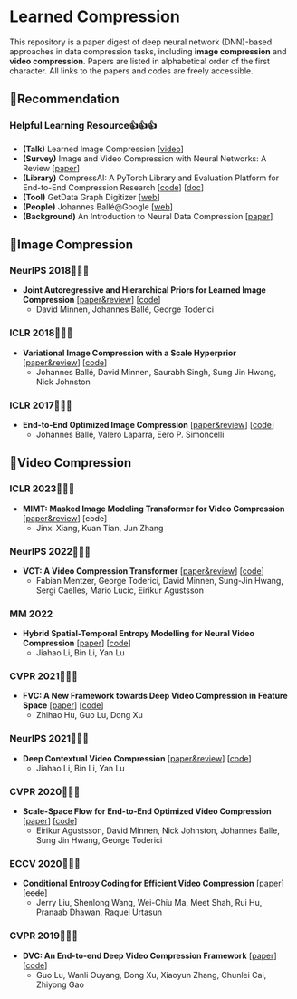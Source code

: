 # Learned Compression

This repository is a paper digest of deep neural network (DNN)-based approaches in data compression tasks, including **image compression** and **video compression**. Papers are listed in alphabetical order of the first character. All links to the papers and codes are freely accessible.



## :star2:Recommendation

### Helpful Learning Resource:thumbsup::thumbsup::thumbsup:

- **(Talk)** Learned Image Compression [[video](https://youtu.be/x_q7cZviXkY)]
- **(Survey)** Image and Video Compression with Neural Networks: A Review [[paper](https://arxiv.org/abs/1904.03567)]
- **(Library)** CompressAI: A PyTorch Library and Evaluation Platform for End-to-End Compression Research [[code](https://github.com/InterDigitalInc/CompressAI)] [[doc](https://interdigitalinc.github.io/CompressAI/)]
- **(Tool)** GetData Graph Digitizer [[web](http://getdata-graph-digitizer.com/)]
- **(People)** Johannes Ballé@Google [[web](https://balle.io/)]
- **(Background)** An Introduction to Neural Data Compression [[paper](https://arxiv.org/abs/2202.06533)]



## :bookmark:Image Compression

### NeurIPS 2018:tada::tada::tada:

- **Joint Autoregressive and Hierarchical Priors for Learned Image Compression** [[paper&review](https://proceedings.neurips.cc/paper/2018/hash/53edebc543333dfbf7c5933af792c9c4-Abstract.html)] [[code](https://github.com/InterDigitalInc/CompressAI)]
  - David Minnen, Johannes Ballé, George Toderici

### ICLR 2018:tada::tada::tada:

- **Variational Image Compression with a Scale Hyperprior** [[paper&review](https://openreview.net/forum?id=rkcQFMZRb)] [[code](https://github.com/InterDigitalInc/CompressAI)]
  - Johannes Ballé, David Minnen, Saurabh Singh, Sung Jin Hwang, Nick Johnston

### ICLR 2017:tada::tada::tada:

- **End-to-End Optimized Image Compression** [[paper&review](https://openreview.net/forum?id=rJxdQ3jeg)] [[code](https://github.com/tensorflow/compression)]
  - Johannes Ballé, Valero Laparra, Eero P. Simoncelli



## :bookmark:Video Compression

### ICLR 2023:tada::tada::tada:

- **MIMT: Masked Image Modeling Transformer for Video Compression** [[paper&review](https://openreview.net/forum?id=j9m-mVnndbm)] [~~code~~]
  - Jinxi Xiang, Kuan Tian, Jun Zhang

### NeurIPS 2022:tada::tada::tada:

- **VCT: A Video Compression Transformer** [[paper&review](https://openreview.net/forum?id=lme1MKnSMb)] [[code](https://github.com/tl32rodan/torchVCT)]
  - Fabian Mentzer, George Toderici, David Minnen, Sung-Jin Hwang, Sergi Caelles, Mario Lucic, Eirikur Agustsson

### MM 2022

- **Hybrid Spatial-Temporal Entropy Modelling for Neural Video Compression** [[paper](https://arxiv.org/abs/2207.05894)] [[code](https://github.com/microsoft/DCVC)]
  - Jiahao Li, Bin Li, Yan Lu

### CVPR 2021:tada::tada::tada:

- **FVC: A New Framework towards Deep Video Compression in Feature Space** [[paper](https://arxiv.org/abs/2105.09600)] [[code](https://github.com/bygonexf/unofficial-FVC)]
  - Zhihao Hu, Guo Lu, Dong Xu

### NeurIPS 2021:tada::tada::tada:

- **Deep Contextual Video Compression** [[paper&review](https://openreview.net/forum?id=evqzNxmXsl3)] [[code](https://github.com/microsoft/DCVC)]
  - Jiahao Li, Bin Li, Yan Lu

### CVPR 2020:tada::tada::tada:

- **Scale-Space Flow for End-to-End Optimized Video Compression** [[paper](https://openaccess.thecvf.com/content_CVPR_2020/html/Agustsson_Scale-Space_Flow_for_End-to-End_Optimized_Video_Compression_CVPR_2020_paper.html)] [[code](https://github.com/InterDigitalInc/CompressAI)]
  - Eirikur Agustsson, David Minnen, Nick Johnston, Johannes Balle, Sung Jin Hwang, George Toderici

### ECCV 2020:tada::tada::tada:

- **Conditional Entropy Coding for Efficient Video Compression** [[paper](https://arxiv.org/abs/2008.09180)] [~~code~~]
  - Jerry Liu, Shenlong Wang, Wei-Chiu Ma, Meet Shah, Rui Hu, Pranaab Dhawan, Raquel Urtasun

### CVPR 2019:tada::tada::tada:

- **DVC: An End-to-end Deep Video Compression Framework** [[paper](https://arxiv.org/abs/1812.00101)] [[code](https://github.com/GuoLusjtu/DVC)]
  - Guo Lu, Wanli Ouyang, Dong Xu, Xiaoyun Zhang, Chunlei Cai, Zhiyong Gao